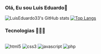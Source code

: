 ### Olá, Eu sou Luis Eduardo👋


![LuisEduardo33's GitHub stats](https://github-readme-stats.vercel.app/api?username=LuisEduardo33&show_icons=true&theme=dark&locale=pt-br)
[![Top Langs](https://github-readme-stats.vercel.app/api/top-langs/?username=LuisEduardo33&layout=compact)](https://github.com/LuisEduardo33/github-readme-stats&locale=pt-br)


### Tecnologias 👨🏻‍💻

<div style="display: inline_blox"><br/>
    <img aling="center" alt="html5" src="https://img.shields.io/badge/HTML5-E34F26?style=for-the-badge&logo=html5&logoColor=white"/>
    <img aling="center" alt="css3" src="https://img.shields.io/badge/CSS3-1572B6?style=for-the-badge&logo=css3&logoColor=white"/>
    <img aling="center" alt="javascript" src="https://img.shields.io/badge/JavaScript-F7DF1E?style=for-the-badge&logo=javascript&logoColor=black"/>
    <img aling="center" alt="php" src="https://img.shields.io/badge/PHP-777BB4?style=for-the-badge&logo=php&logoColor=white"/>
</div>
